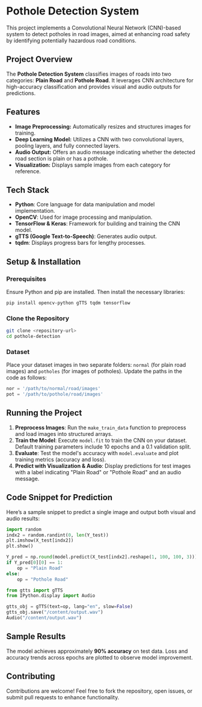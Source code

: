 # Pothole Detection System

This project implements a Convolutional Neural Network (CNN)-based system to detect potholes in road images, aimed at enhancing road safety by identifying potentially hazardous road conditions.

## Project Overview

The **Pothole Detection System** classifies images of roads into two categories: **Plain Road** and **Pothole Road**. It leverages CNN architecture for high-accuracy classification and provides visual and audio outputs for predictions.

## Features

- **Image Preprocessing:** Automatically resizes and structures images for training.
- **Deep Learning Model:** Utilizes a CNN with two convolutional layers, pooling layers, and fully connected layers.
- **Audio Output:** Offers an audio message indicating whether the detected road section is plain or has a pothole.
- **Visualization:** Displays sample images from each category for reference.

## Tech Stack

- **Python**: Core language for data manipulation and model implementation.
- **OpenCV**: Used for image processing and manipulation.
- **TensorFlow & Keras**: Framework for building and training the CNN model.
- **gTTS (Google Text-to-Speech)**: Generates audio output.
- **tqdm**: Displays progress bars for lengthy processes.

## Setup & Installation

### Prerequisites

Ensure Python and pip are installed. Then install the necessary libraries:

```bash
pip install opencv-python gTTS tqdm tensorflow
```

### Clone the Repository

```bash
git clone <repository-url>
cd pothole-detection
```

### Dataset

Place your dataset images in two separate folders: `normal` (for plain road images) and `potholes` (for images of potholes). Update the paths in the code as follows:

```python
nor = '/path/to/normal/road/images'
pot = '/path/to/pothole/road/images'
```

## Running the Project

1. **Preprocess Images**: Run the `make_train_data` function to preprocess and load images into structured arrays.
2. **Train the Model**: Execute `model.fit` to train the CNN on your dataset. Default training parameters include 10 epochs and a 0.1 validation split.
3. **Evaluate**: Test the model's accuracy with `model.evaluate` and plot training metrics (accuracy and loss).
4. **Predict with Visualization & Audio**: Display predictions for test images with a label indicating "Plain Road" or "Pothole Road" and an audio message.

## Code Snippet for Prediction

Here’s a sample snippet to predict a single image and output both visual and audio results:

```python
import random
indx2 = random.randint(0, len(Y_test))
plt.imshow(X_test[indx2])
plt.show()

Y_pred = np.round(model.predict(X_test[indx2].reshape(1, 100, 100, 3)))
if Y_pred[0][0] == 1:
    op = "Plain Road"
else:
    op = "Pothole Road"

from gtts import gTTS
from IPython.display import Audio

gtts_obj = gTTS(text=op, lang="en", slow=False)
gtts_obj.save("/content/output.wav")
Audio("/content/output.wav")
```

## Sample Results

The model achieves approximately **90% accuracy** on test data. Loss and accuracy trends across epochs are plotted to observe model improvement.

## Contributing

Contributions are welcome! Feel free to fork the repository, open issues, or submit pull requests to enhance functionality.
